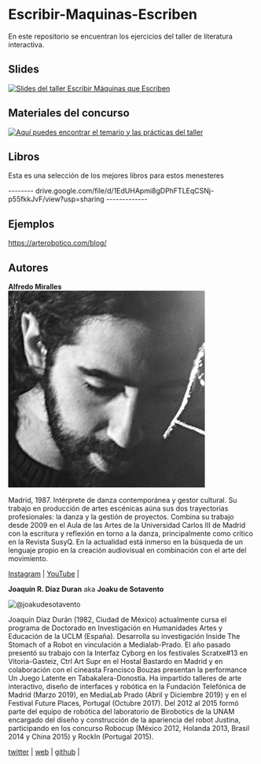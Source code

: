 # Escribir-Maquinas-Escriben
 En este repositorio se encuentran los ejercicios del taller de literatura interactiva.

## Slides

<a href="https://docs.google.com/presentation/d/1wqqVCFCJOE8EemlfVUrBJZewh_lhm2F0cqn_p-eKBwc/edit?usp=sharing">
<img src="./img/codigo.jpg" alt="Slides del taller Escribir Máquinas que Escriben"/>
</a>

## Materiales del concurso

<a href="https://github.com/JoakuDeSotavento/escribir-maquinas-escriben/tree/master/materiales%20del%20curso">
<img src="./img/codigo.jpg" alt="Aquí puedes encontrar el temario y las prácticas del taller"/>
</a>

## Libros

Esta es una selección de los mejores libros para estos menesteres

--------  drive.google.com/file/d/1EdUHApmi8gDPhFTLEqCSNj-p55fkkJvF/view?usp=sharing -------------

## Ejemplos

<https://arterobotico.com/blog/>


## Autores


**Alfredo Miralles**
![@joakudesotavento](./img/alfredo.jpg)

Madrid, 1987. Intérprete de danza contemporánea y gestor cultural. Su trabajo en producción de artes escénicas aúna sus dos trayectorias profesionales: la danza y la gestión de proyectos. Combina su trabajo desde 2009 en el Aula de las Artes de la Universidad Carlos III de Madrid con la escritura y reflexión en torno a la danza, principalmente como crítico en la Revista SusyQ. En la actualidad está inmerso en la búsqueda de un lenguaje propio en la creación audiovisual en combinación con el arte del movimiento.

[Instagram](https://www.instagram.com/alfredomiralles) |
[YouTube](https://www.youtube.com/user/alfredomirallesbenit) |

**Joaquín R. Díaz Duran**
aka **Joaku de Sotavento**

![@joakudesotavento](./img/joaquin.jpg)

Joaquín Díaz Durán (1982, Ciudad de México) actualmente cursa el programa de Doctorado en Investigación en Humanidades Artes y Educación de la UCLM (España). Desarrolla su investigación Inside The Stomach of a Robot en vinculación a Medialab-Prado.
El año pasado presentó su trabajo con la Interfaz Cyborg en los festivales Scratxe#13 en Vitoria-Gasteiz, Ctrl Art Supr en el Hostal Bastardo en Madrid y en colaboración con el cineasta Francisco Bouzas presentan la performance Un Juego Latente en Tabakalera-Donostia. Ha impartido talleres de arte interactivo, diseño de interfaces y robótica en la Fundación Telefónica de Madrid (Marzo 2019), en MediaLab Prado (Abril y Diciembre 2019) y en el Festival Future Places, Portugal (Octubre 2017). Del 2012 al 2015 formó parte del equipo de robótica del laboratorio de Birobotics de la UNAM encargado del diseño y construcción de la apariencia del robot Justina, participando en los concurso Robocup (México 2012, Holanda 2013, Brasil 2014 y China 2015) y RockIn (Portugal 2015).


[twitter](https://twitter.com/joaku_Sotavento) |
[web](https://www.arterobotico.com) |
[github](https://github.com/JoakuDeSotavento) |
